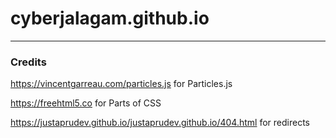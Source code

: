 # cyberjalagam.github.io
---
### Credits
https://vincentgarreau.com/particles.js for Particles.js

https://freehtml5.co for Parts of CSS

https://justaprudev.github.io/justaprudev.github.io/404.html for redirects
